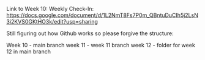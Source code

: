 
Link to Week 10: Weekly Check-In:
https://docs.google.com/document/d/1L2NmT8Fs7P0m_QBntuDuCIh5j2LsN3i2KVS0GKtHO3k/edit?usp=sharing

Still figuring out how Github works so please forgive the structure:

Week 10 - main branch
week 11 - week 11 branch
week 12 - folder for week 12 in main branch
